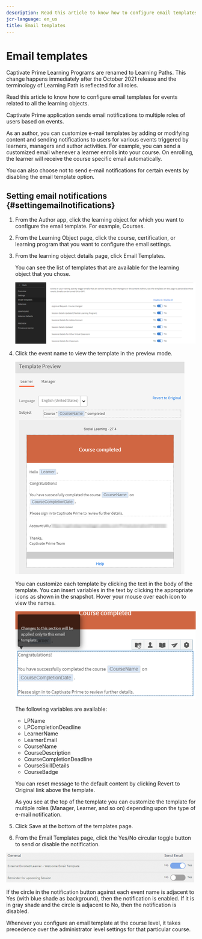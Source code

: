 ```yaml
---
description: Read this article to know how to configure email templates for events related to all the learning objects.
jcr-language: en_us
title: Email templates
---
```



# Email templates

Captivate Prime Learning Programs are renamed to Learning Paths. This change happens immediately after the October 2021 release and the terminology of Learning Path is reflected for all roles.

Read this article to know how to configure email templates for events related to all the learning objects.

Captivate Prime application sends email notifications to multiple roles of users based on events.

As an author, you can customize e-mail templates by adding or modifying content and sending notifications to users for various events triggered by learners, managers and author activities. For example, you can send a customized email whenever a learner enrolls into your course. On enrolling, the learner will receive the course specific email automatically.

You can also choose not to send e-mail notifications for certain events by disabling the email template option.

## Setting email notifications {#settingemailnotifications}

1. From the Author app, click the learning object for which you want to configure the email template. For example, Courses.
1. From the Learning Object page, click the course, certification, or learning program that you want to configure the email settings.
1. From the learning object details page, click Email Templates.

   You can see the list of templates that are available for the learning object that you chose.

   ![](assets/email-templates-forlearningprograms.png)

1. Click the event name to view the template in the preview mode.

   ![](assets/preview-the-emailtemplateforyourlearningobject.png)

   You can customize each template by clicking the text in the body of the template. You can insert variables in the text by clicking the appropriate icons as shown in the snapshot. Hover your mouse over each icon to view the names.

   ![](assets/insert-variable.png)

   The following variables are available:

   * LPName
   * LPCompletionDeadline
   * LearnerName
   * LearnerEmail
   * CourseName
   * CourseDescription
   * CourseCompletionDeadline
   * CourseSkillDetails
   * CourseBadge

   You can reset message to the default content by clicking Revert to Original link above the template.

   As you see at the top of the template you can customize the template for multiple roles (Manager, Learner, and so on)  depending upon the type of e-mail notification.

1. Click Save at the bottom of the templates page.
1. From the Email Templates page, click the Yes/No circular toggle button to send or disable the notification.

![](assets/email-notification-e1437624109719.png)

If the circle in the notification button against each event name is adjacent to Yes (with blue shade as background), then the notification is enabled. If it is in gray shade and the circle is adjacent to No, then the notification is disabled.

Whenever you configure an email template at the course level, it takes precedence over the administrator level settings for that particular course.
